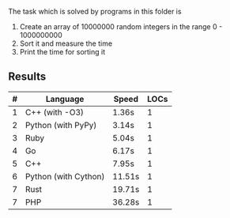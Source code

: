 The task which is solved by programs in this folder is

1. Create an array of 10000000 random integers in the range 0 - 1000000000
2. Sort it and measure the time
3. Print the time for sorting it

## Results

| #   | Language             | Speed  | LOCs |
| --- | -------------------- | ------ | ---- |
| 1   | C++ (with -O3)       | 1.36s  | 1    |
| 2   | Python (with PyPy)   | 3.14s  | 1    |
| 3   | Ruby                 | 5.04s  | 1    |
| 4   | Go                   | 6.17s  | 1    |
| 5   | C++                  | 7.95s  | 1    |
| 6   | Python (with Cython) | 11.51s | 1    |
| 7   | Rust                 | 19.71s | 1    |
| 7   | PHP                  | 36.28s | 1    |